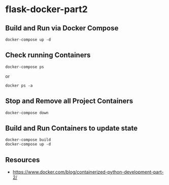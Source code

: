 # flask-docker-part2
## Build and Run via Docker Compose
```
docker-compose up -d
```
## Check running Containers
```
docker-compose ps
```
or
```
docker ps -a
```
## Stop and Remove all Project Containers
```
docker-compose down
```
## Build and Run Containers to update state
```
docker-compose build
docker-compose up -d
```
## Resources
- https://www.docker.com/blog/containerized-python-development-part-2/